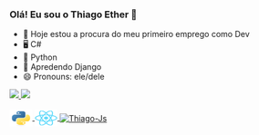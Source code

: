 ### Olá! Eu sou o Thiago Ether 👋

- 🔭 Hoje estou a procura do meu primeiro emprego como Dev
- 🖥️ C#
- 🐍 Python
- 🐍 Apredendo Django
- 😄 Pronouns: ele/dele

<div>
    <a href="https://github.com/thiagoether">
        <img height="180em" src="https://github-readme-stats.vercel.app/api?username=thiagoether&show_icons=true&theme=dracula&include_all_commits=true&count_private=true"/>
        <img height="180em" src="https://github-readme-stats.vercel.app/api/top-langs/?username=thiagoether&layout=compact&langs_count=16&theme=dracula"/>
</div>

<div style="display: inline_block"><br>
    <img align="center" alt="Thiago-Js" height="30" width="40" src="https://raw.githubusercontent.com/devicons/devicon/master/icons/python/python-original.svg"> 
    <img align="center" alt="Thiago-Js" height="30" width="40" src="https://raw.githubusercontent.com/devicons/devicon/master/icons/react/react-original.svg">
    <img align="center" alt="Thiago-Js" height="30" width="40" src="https://github.com/simple-icons/simple-icons/blob/develop/icons/csharp.svg">
</div>
